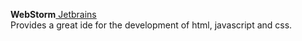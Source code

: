 <b>WebStorm</b><a href="http://www.jetbrains.com/webstorm/" target="_blank"> Jetbrains</a>    
Provides a great ide for the development of html, javascript and css.  


